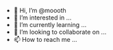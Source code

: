 - 👋 Hi, I’m @moooth
- 👀 I’m interested in ...
- 🌱 I’m currently learning ...
- 💞️ I’m looking to collaborate on ...
- 📫 How to reach me ...

<!---
moooth/moooth is a ✨ special ✨ repository because its `README.md` (this file) appears on your GitHub profile.
You can click the Preview link to take a look at your changes.
--->
